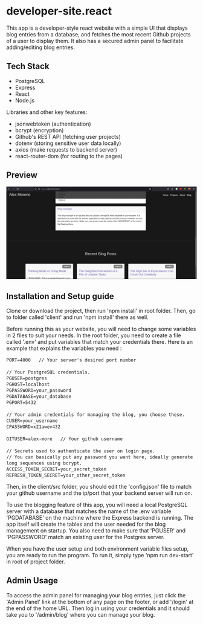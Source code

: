# developer-site.react

This app is a developer-style react website with a simple UI that displays blog entries from a database, and fetches the most recent Github projects of a user to display them. It also has a secured admin panel to facilitate adding/editing blog entries.

## Tech Stack

- PostgreSQL
- Express
- React
- Node.js

Libraries and other key features:
- jsonwebtoken (authentication)
- bcrypt (encryption)
- Github's REST API (fetching user projects)
- dotenv (storing sensitive user data locally)
- axios (make requests to backend server)
- react-router-dom (for routing to the pages)

## Preview
![Image Preview](preview.jpg)

## Installation and Setup guide

Clone or download the project, then run 'npm install' in root folder.
Then, go to folder called 'client' and run 'npm install' there as well.

Before running this as your website, you will need to change some variables in 2 files to suit your needs. In the root folder, you need to create a file called '.env' and put variables that match your credentials there. Here is an example that explains the variables you need :

```
PORT=4000   // Your server's desired port number

// Your PostgreSQL credentials.
PGUSER=postgres
PGHOST=localhost
PGPASSWORD=your_password
PGDATABASE=your_database
PGPORT=5432

// Your admin credentials for managing the blog, you choose these.
CUSER=your_username
CPASSWORD=x21awev432

GITUSER=alex-more   // Your github username 

// Secrets used to authenticate the user on login page.
// You can basically put any password you want here, ideally generate long sequences using bcrypt.
ACCESS_TOKEN_SECRET=your_secret_token
REFRESH_TOKEN_SECRET=your_other_secret_token
```

Then, in the client/src folder, you should edit the 'config.json' file to match your github username and the ip/port that your backend server will run on.

To use the blogging feature of this app, you will need a local PostgreSQL server with a database that matches the name of the .env variable 'PGDATABASE' on the machine where the Express backend is running. The app itself will create the tables and the user needed for the blog management on startup. You also need to make sure that 'PGUSER' and 'PGPASSWORD' match an existing user for the Postgres server.

When you have the user setup and both environment variable files setup, you are ready to run the program. To run it, simply type 'npm run dev-start' in root of project folder.

## Admin Usage

To access the admin panel for managing your blog entries, just click the 'Admin Panel' link at the bottom of any page on the footer, or add '/login' at the end of the home URL. Then log in using your credentials and it should take you to '/admin/blog' where you can manage your blog.
